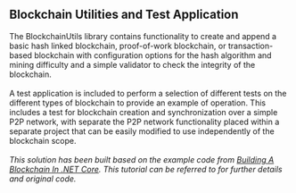 <h2>Blockchain Utilities and Test Application</h2>
The BlockchainUtils library contains functionality to create and append a basic hash linked blockchain, proof-of-work blockchain, or transaction-based blockchain with configuration options for the hash algorithm and mining difficulty and a simple validator to check the integrity of the blockchain.
<br/><br/>
A test application is included to perform a selection of different tests on the different types of blockchain to provide an example of operation. This includes a test for blockchain creation and synchronization over a simple P2P network, with separate the P2P network functionality placed within a separate project that can be easily modified to use independently of the blockchain scope.
<br/><br/>
<i>This solution has been built based on the example code from <a href="https://www.c-sharpcorner.com/article/blockchain-basics-building-a-blockchain-in-net-core/" target="_blank">Building A Blockchain In .NET Core</a>. This tutorial can be referred to for further details and original code.</i>
